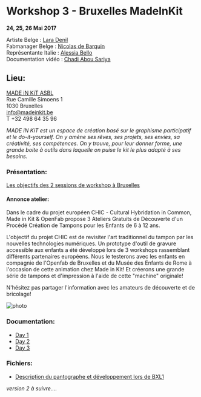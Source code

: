 # Workshop 3 - Bruxelles MadeInKit
**24, 25, 26 Mai 2017**

Artiste Belge : [Lara Denil](http://www.laradenil.be/)  
Fabmanager Belge : [Nicolas de Barquin](http://www.openfab.be/)  
Représentante Italie : [Alessia Bello](https://www.mdbr.it/)  
Documentation vidéo : [Chadi Abou Sariya](http://www.miam-miam.eu/fr/home/)  

## Lieu: ##
[MADE iN KiT ASBL](http://www.madeinkit.be/)  
Rue Camille Simoens 1  
1030 Bruxelles  
info@madeinkit.be  
T +32 498 64 35 96

*MADE iN KiT est un espace de création basé sur le graphisme participatif et le do-it-yourself. On y amène ses rêves, ses projets, ses envies, sa créativité, ses compétences. On y trouve, pour leur donner forme, une grande boite à outils dans laquelle on puise le kit le plus adapté à ses besoins.*

### Présentation:  

[Les objectifs des 2 sessions de workshop à Bruxelles](https://github.com/openfab-lab/chic2.0/blob/master/03BXL/README.md)

#### Annonce atelier:
Dans le cadre du projet européen CHIC - Cultural Hybridation in Common, Made in Kit & OpenFab propose 3 Ateliers Gratuits de Découverte d'un Procédé Création de Tampons pour les Enfants de 6 à 12 ans.

L'objectif du projet CHIC est de revisiter l'art traditionnel du tampon par les nouvelles technologies numériques.
Un prototype d'outil de gravure accessible aux enfants a été développé lors de 3 workshops rassemblant différents partenaires européens.
Nous le testerons avec les enfants en compagnie de l'Openfab de Bruxelles et du Musée des Enfants de Rome à l'occasion de cette animation chez Made in Kit! Et créerons une grande série de tampons et d'impression à l'aide de cette "machine" originale!

N'hésitez pas partager l'information avec les amateurs de découverte et de bricolage!

![photo](https://cloud.githubusercontent.com/assets/12049360/26498803/95b76c90-4230-11e7-88b5-9e314dbe8393.jpg)

### Documentation:  

- [Day 1](https://github.com/openfab-lab/chic2.0/blob/master/03BXL/2017-05-24-bxl2-day1.md)
- [Day 2](https://github.com/openfab-lab/chic2.0/blob/master/03BXL/2017-05-25-bxl2-day2.md)
- [Day 3](https://github.com/openfab-lab/chic2.0/blob/master/03BXL/2017-05-26-bxl2-day3.md)

### Fichiers:  

- [Description du pantographe et développement lors de BXL1](https://github.com/openfab-lab/chic2.0/blob/master/03BXL/2017-04-30-bxl1.md)

*version 2 à suivre....*

